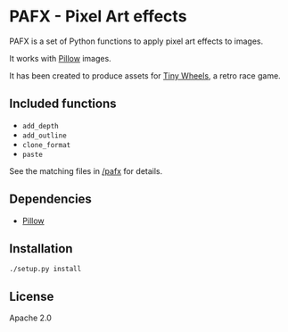 # PAFX - Pixel Art effects

PAFX is a set of Python functions to apply pixel art effects to images.

It works with [Pillow][] images.

It has been created to produce assets for [Tiny Wheels][tw], a retro race game.

## Included functions

- `add_depth`
- `add_outline`
- `clone_format`
- `paste`

See the matching files in [/pafx](pafx) for details.

## Dependencies

- [Pillow][]

## Installation

    ./setup.py install

## License

Apache 2.0

[Pillow]: http://python-pillow.github.io/
[tw]: http://agateau.com/projects/tinywheels/
